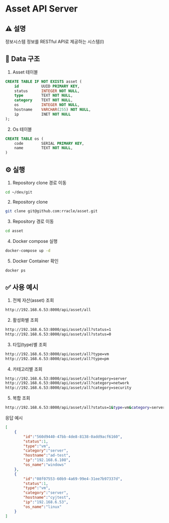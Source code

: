 # Asset API Server

## ⚠️  **설명**
정보시스템 정보를 RESTful API로 제공하는 시스템(I)

## 📀 Data 구조
1. Asset 테이블
```sql
CREATE TABLE IF NOT EXISTS asset (
    id          UUID PRIMARY KEY,
    status      INTEGER NOT NULL,
    type        TEXT NOT NULL,
    category    TEXT NOT NULL,
    os          INTEGER NOT NULL,
    hostname    VARCHAR(255) NOT NULL,
    ip          INET NOT NULL
);
```
2. Os 테이블
```sql
CREATE TABLE os (
    code        SERIAL PRIMARY KEY,
    name        TEXT NOT NULL,
)
```

## ⚙️ 실행
1. Repository clone 경로 이동
```bash
cd ~/dev/git
```
2. Repository clone
```bash
git clone git@github.com:rracle/asset.git
```
3. Repository 경로 이동
```bash
cd asset
```
4. Docker compose 실행
```bash
docker-compose up -d
```
5. Docker Container 확인
```bash
docker ps
```

## ✅ 사용 예시
1. 전체 자산(asset) 조회
```bash
http://192.168.6.53:8000/api/asset/all
```
2. 활성화별 조회
```bash
http://192.168.6.53:8000/api/asset/all?status=1
http://192.168.6.53:8000/api/asset/all?status=0
```
3. 타입(type)별 조회
```bash
http://192.168.6.53:8000/api/asset/all?type=vm
http://192.168.6.53:8000/api/asset/all?type=pm
```
4. 카테고리별 조회
```bash
http://192.168.6.53:8000/api/asset/all?category=server
http://192.168.6.53:8000/api/asset/all?category=network
http://192.168.6.53:8000/api/asset/all?category=security
```
5. 복합 조회
```bash
http://192.168.6.53:8000/api/asset/all?status=1&type=vm&category=server
```
응답 예시
```json
[
    {
        "id":"560d9440-47bb-4de8-8138-0add9acf6160",
        "status":1,
        "type":"vm",
        "category":"server",
        "hostname":"ad-test",
        "ip":"192.168.6.108",
        "os_name":"windows"
    },
    {
        "id":"08f07553-60b9-4a69-99e4-31ee7b97337d",
        "status":1,
        "type":"vm",
        "category":"server",
        "hostname":"cyjtest",
        "ip":"192.168.6.53",
        "os_name":"linux"
    }
]
```
